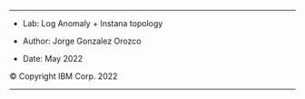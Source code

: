 
---
* Lab: Log Anomaly + Instana topology

* Author: Jorge Gonzalez Orozco

* Date: May 2022

© Copyright IBM Corp. 2022

---

